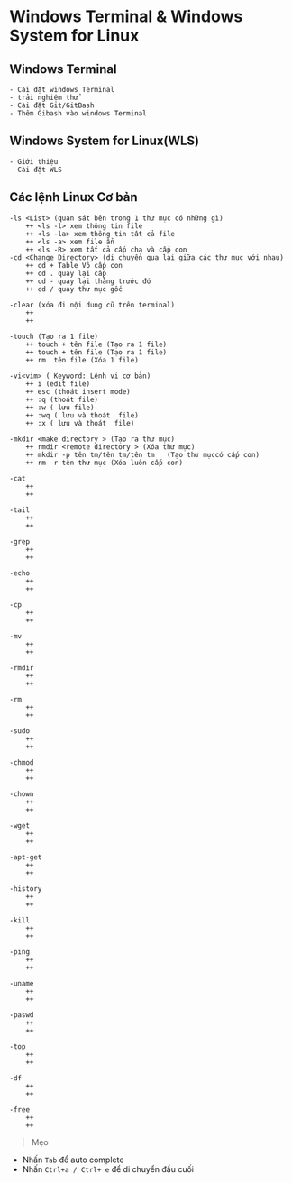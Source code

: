 # Windows Terminal & Windows System for Linux

## Windows Terminal

    - Cài đặt windows Terminal
    - trải nghiệm thử
    - Cài đặt Git/GitBash
    - Thêm Gibash vào windows Terminal

## Windows System for Linux(WLS)

    - Giới thiệu
    - Cài đặt WLS

## Các lệnh Linux Cơ bản

    -ls <List> (quan sát bên trong 1 thư mục có những gì)
        ++ <ls -l> xem thông tin file
        ++ <ls -la> xem thông tin tất cả file 
        ++ <ls -a> xem file ẩn
        ++ <ls -R> xem tất cả cấp cha và cấp con
    -cd <Change Directory> (di chuyển qua lại giữa các thư muc với nhau)
        ++ cd + Table Vô cấp con
        ++ cd . quay lại cấp
        ++ cd - quay lại thằng trước đó
        ++ cd / quay thư mục gốc

    -clear (xóa đi nội dung cũ trên terminal)
        ++ 
        ++ 

    -touch (Tạo ra 1 file)
        ++ touch + tên file (Tạo ra 1 file)
        ++ touch + tên file (Tạo ra 1 file)
        ++ rm  tên file (Xóa 1 file)

    -vi<vim> ( Keyword: Lệnh vi cơ bản)
        ++ i (edit file)
        ++ esc (thoát insert mode)
        ++ :q (thoát file)
        ++ :w ( lưu file)
        ++ :wq ( lưu và thoát  file)
        ++ :x ( lưu và thoát  file)

    -mkdir <make directory > (Tạo ra thư mục)
        ++ rmdir <remote directory > (Xóa thư mục)
        ++ mkdir -p tên tm/tên tm/tên tm   (Tạo thư mụccó cấp con)
        ++ rm -r tên thư mục (Xóa luôn cấp con)

    -cat
        ++ 
        ++ 

    -tail
        ++ 
        ++ 

    -grep
        ++ 
        ++ 

    -echo
        ++ 
        ++ 

    -cp
        ++ 
        ++ 

    -mv
        ++ 
        ++ 

    -rmdir
        ++ 
        ++ 

    -rm
        ++ 
        ++ 

    -sudo
        ++ 
        ++ 

    -chmod
        ++ 
        ++ 

    -chown
        ++ 
        ++ 

    -wget
        ++ 
        ++ 

    -apt-get
        ++ 
        ++ 

    -history
        ++ 
        ++ 

    -kill
        ++ 
        ++ 

    -ping
        ++ 
        ++ 

    -uname
        ++ 
        ++ 

    -paswd
        ++ 
        ++ 

    -top
        ++ 
        ++ 

    -df
        ++ 
        ++ 

    -free
        ++ 
        ++ 


> Mẹo

- Nhấn `Tab` để auto complete
- Nhấn `Ctrl+a / Ctrl+ e` để di chuyển đầu cuối
